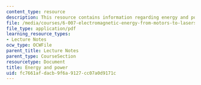 ```yaml
---
content_type: resource
description: This resource contains information regarding energy and power.
file: /media/courses/6-007-electromagnetic-energy-from-motors-to-lasers-spring-2011/fc7661afdacb9f6a9127cc07a0d9171c_MIT6_007S11_lec02.pdf
file_type: application/pdf
learning_resource_types:
- Lecture Notes
ocw_type: OCWFile
parent_title: Lecture Notes
parent_type: CourseSection
resourcetype: Document
title: Energy and power
uid: fc7661af-dacb-9f6a-9127-cc07a0d9171c
---
```

